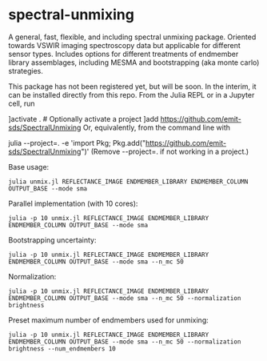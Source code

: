 # spectral-unmixing
A general, fast, flexible, and including spectral unmixing package.  Oriented towards VSWIR imaging spectroscopy data but applicable for different sensor types.  Includes options for different treatments of endmember library assemblages, including MESMA and bootstrapping (aka monte carlo) strategies.

This package has not been registered yet, but will be soon.  In the interim, it can be installed directly from this repo. From the Julia REPL or in a Jupyter cell, run

]activate .  # Optionally activate a project
]add https://github.com/emit-sds/SpectralUnmixing
Or, equivalently, from the command line with

julia --project=. -e 'import Pkg; Pkg.add("https://github.com/emit-sds/SpectralUnmixing")'
(Remove --project=. if not working in a project.)

Base usage:

```
julia unmix.jl REFLECTANCE_IMAGE ENDMEMBER_LIBRARY ENDMEMBER_COLUMN OUTPUT_BASE --mode sma 
```


Parallel implementation (with 10 cores):

```
julia -p 10 unmix.jl REFLECTANCE_IMAGE ENDMEMBER_LIBRARY ENDMEMBER_COLUMN OUTPUT_BASE --mode sma 
```

Bootstrapping uncertainty:

```
julia -p 10 unmix.jl REFLECTANCE_IMAGE ENDMEMBER_LIBRARY ENDMEMBER_COLUMN OUTPUT_BASE --mode sma --n_mc 50
```

Normalization:

```
julia -p 10 unmix.jl REFLECTANCE_IMAGE ENDMEMBER_LIBRARY ENDMEMBER_COLUMN OUTPUT_BASE --mode sma --n_mc 50 --normalization brightness
```

Preset maximum number of endmembers used for unmixing:

```
julia -p 10 unmix.jl REFLECTANCE_IMAGE ENDMEMBER_LIBRARY ENDMEMBER_COLUMN OUTPUT_BASE --mode sma --n_mc 50 --normalization brightness --num_endmembers 10
```

